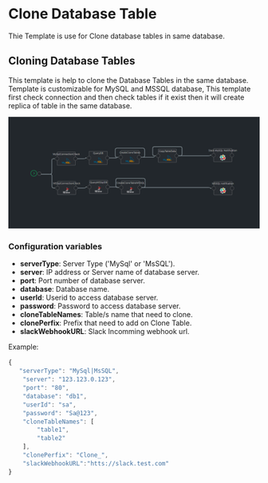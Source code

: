 # Clone Database Table

Thie Template is use for Clone database tables in same database.



## Cloning Database Tables

This template is help to clone the Database Tables in the same database. Template is customizable for MySQL and MSSQL database, This template first check connection and then check tables if it exist then it will create replica of table in the same database.

![clone-table-pipeline](../images/clone-table-pipeline.png)



### Configuration variables

* **serverType**: Server Type ('MySql' or 'MsSQL').
* **server**: IP address or Server name of database server.
* **port**: Port number of database server.
* **database**: Database name.
* **userId**: Userid to access database server.
* **password**: Password to access database server.
* **cloneTableNames**: Table/s name that need to clone.
* **clonePerfix**: Prefix that need to add on Clone Table.
* **slackWebhookURL**: Slack Incomming webhook url.

Example:

```javascript
{
   "serverType": "MySql|MsSQL",
    "server": "123.123.0.123",
    "port": "80",
    "database": "db1",
    "userId": "sa",
    "password": "Sa@123",
    "cloneTableNames": [
        "table1",
        "table2"
    ],
    "clonePerfix": "Clone_",
    "slackWebhookURL":"htts://slack.test.com"
}
```


